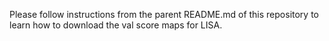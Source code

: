 Please follow instructions from the parent README.md of this repository to learn how to download the val score maps for LISA.
